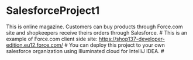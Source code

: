 # SalesforceProject1
This is online magazine.
Customers can buy products through Force.com site and shopkeepers receive theirs orders through Salesforce. # 
This is an example of Force.com client side site: https://shop137-developer-edition.eu12.force.com/ # 
You can deploy this project to your own salesforce organization using Illuminated cloud for IntelliJ IDEA. # 
